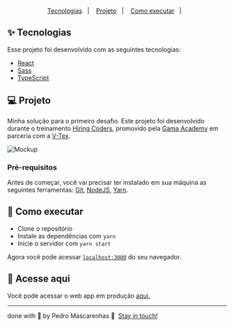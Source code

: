 <p align="center">
  <a href="#-tecnologias">Tecnologias</a>&nbsp;&nbsp;&nbsp;|&nbsp;&nbsp;&nbsp;
  <a href="#-projeto">Projeto</a>&nbsp;&nbsp;&nbsp;|&nbsp;&nbsp;&nbsp;
  <a href="#-como-executar">Como executar</a>&nbsp;&nbsp;&nbsp;|&nbsp;&nbsp;&nbsp;
</p>

## ✨ Tecnologias

Esse projeto foi desenvolvido com as seguintes tecnologias:

- [React](https://reactjs.org)
- [Sass](https://sass-lang.com/)
- [TypeScript](https://www.typescriptlang.org/)

## 💻 Projeto
Minha solução para o primeiro desafio.
Este projeto foi desenvolvido durante o treinamento [Hiring Coders](https://www.hiringcoders.com.br/),
promovido pela [Gama Academy](https://www.gama.academy/") em parceria com a [V-Tex](https://vtex.com/br-pt/).

<img alt="Mockup" src="https://res.cloudinary.com/pedro-drosa/image/upload/v1625874245/myTodoList_ikvucn.gif">

### Pré-requisitos
Antes de começar, você vai precisar ter instalado em sua máquina as seguintes ferramentas: [Git](https://git-scm.com), [NodeJS](https://nodejs.org), [Yarn](https://classic.yarnpkg.com).


## 🚀 Como executar

- Clone o repositório
- Instale as dependências com `yarn`
- Inicie o servidor com `yarn start`

Agora você pode acessar [`localhost:3000`](http://localhost:3000) do seu navegador.

## 📄 Acesse aqui

Você pode acessar o web app em produção [aqui.](https://pedro-drosa-hiring-coders-landing-page.netlify.app/)

---

done with 💙 by Pedro Mascarenhas 👋  [Stay in touch!](https://www.linkedin.com/in/pedrojuraci/)
